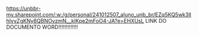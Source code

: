 https://unbbr-my.sharepoint.com/:w:/g/personal/241012507_aluno_unb_br/EZq5KQ5wk3lIhIyyZgKNy8QBNOvzmN__klKpe2mFoO4-JA?e=EHXUsL
LINK DO DOCUMENTO WORD!!!!!!!!!!!!!
